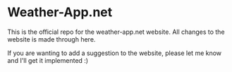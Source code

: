 # Weather-App.net

This is the official repo for the weather-app.net website. All changes to the website is made through here. 

If you are wanting to add a suggestion to the website, please let me know and I'll get it implemented :)
